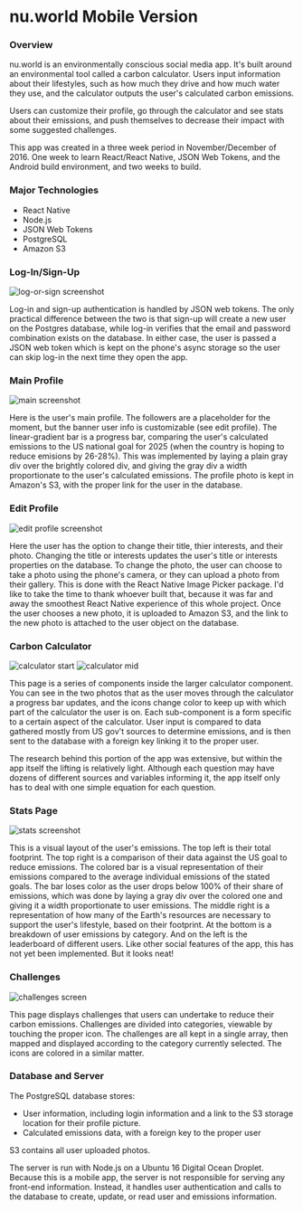 # nu.world Mobile Version

### Overview

nu.world is an environmentally conscious social media app. It's built around an environmental tool called a carbon calculator. Users input information about their lifestyles, such as how much they drive and how much water they use, and the calculator outputs the user's calculated carbon emissions.

Users can customize their profile, go through the calculator and see stats about their emissions, and push themselves to decrease their impact with some suggested challenges. 

This app was created in a three week period in November/December of 2016. One week to learn React/React Native, JSON Web Tokens, and the Android build environment, and two weeks to build.

### Major Technologies
* React Native
* Node.js
* JSON Web Tokens
* PostgreSQL
* Amazon S3

### Log-In/Sign-Up
![log-or-sign screenshot](./front/images/screen_log.png)

Log-in and sign-up authentication is handled by JSON web tokens. The only practical difference between the two is that sign-up will create a new user on the Postgres database, while log-in verifies that the email and password combination exists on the database. In either case, the user is passed a JSON web token which is kept on the phone's async storage so the user can skip log-in the next time they open the app.

### Main Profile
![main screenshot](./front/images/screen_main.png)

Here is the user's main profile. The followers are a placeholder for the moment, but the banner user info is customizable (see edit profile). The linear-gradient bar is a progress bar, comparing the user's calculated emissions to the US national goal for 2025 (when the country is hoping to reduce emisions by 26-28%). This was implemented by laying a plain gray div over the brightly colored div, and giving the gray div a width proportionate to the user's calculated emissions. The profile photo is kept in Amazon's S3, with the proper link for the user in the database. 

### Edit Profile
![edit profile screenshot](./front/images/screen_edit_profile.png)

Here the user has the option to change their title, thier interests, and their photo. Changing the title or interests updates the user's title or interests properties on the database. To change the photo, the user can choose to take a photo using the phone's camera, or they can upload a photo from their gallery. This is done with the React Native Image Picker package. I'd like to take the time to thank whoever built that, because it was far and away the smoothest React Native experience of this whole project. Once the user chooses a new photo, it is uploaded to Amazon S3, and the link to the new photo is attached to the user object on the database. 

### Carbon Calculator
![calculator start](./front/images/nu1.png)
![calculator mid](./front/images/nu4.png)

This page is a series of components inside the larger calculator component. You can see in the two photos that as the user moves through the calculator a progress bar updates, and the icons change color to keep up with which part of the calculator the user is on. Each sub-component is a form specific to a certain aspect of the calculator. User input is compared to data gathered mostly from US gov't sources to determine emissions, and is then sent to the database with a foreign key linking it to the proper user. 

The research behind this portion of the app was extensive, but within the app itself the lifting is relatively light. Although each question may have dozens of different sources and variables informing it, the app itself only has to deal with one simple equation for each question.

### Stats Page
![stats screenshot](./front/images/nu3.png)

This is a visual layout of the user's emissions. The top left is their total footprint. The top right is a comparison of their data against the US goal to reduce emissions. The colored bar is a visual representation of their emissions compared to the average individual emissions of the stated goals. The bar loses color as the user drops below 100% of their share of emissions, which was done by laying a gray div over the colored one and giving it a width proportionate to user emissions. The middle right is a representation of how many of the Earth's resources are necessary to support the user's lifestyle, based on their footprint. At the bottom is a breakdown of user emissions by category. And on the left is the leaderboard of different users. Like other social features of the app, this has not yet been implemented. But it looks neat!

### Challenges
![challenges screen](./front/images/nu2.png)

This page displays challenges that users can undertake to reduce their carbon emissions. Challenges are divided into categories, viewable by touching the proper icon. The challenges are all kept in a single array, then mapped and displayed according to the category currently selected. The icons are colored in a similar matter. 

### Database and Server

The PostgreSQL database stores: 
  * User information, including login information and a link to the S3 storage location for their profile picture.
  * Calculated emissions data, with a foreign key to the proper user
 
 S3 contains all user uploaded photos.
 
 The server is run with Node.js on a Ubuntu 16 Digital Ocean Droplet. Because this is a mobile app, the server is not responsible for serving any front-end information. Instead, it handles user authentication and calls to the database to create, update, or read user and emissions information. 

